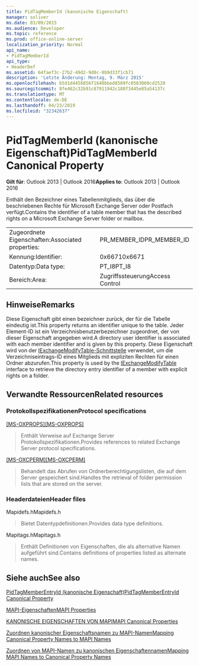 ```yaml
---
title: PidTagMemberId (kanonische Eigenschaft)
manager: soliver
ms.date: 03/09/2015
ms.audience: Developer
ms.topic: reference
ms.prod: office-online-server
localization_priority: Normal
api_name:
- PidTagMemberId
api_type:
- HeaderDef
ms.assetid: 64faef3c-27b2-49d2-9d0c-8b9d33f1cb71
description: 'Letzte Änderung: Montag, 9. März 2015'
ms.openlocfilehash: b5d1d4456856f1640bbed8589fc0583060cd2520
ms.sourcegitcommit: 8fe462c32b91c87911942c188f3445e85a54137c
ms.translationtype: MT
ms.contentlocale: de-DE
ms.lasthandoff: 04/23/2019
ms.locfileid: "32342637"
---
```

# <a name="pidtagmemberid-canonical-property"></a><span data-ttu-id="48c1d-103">PidTagMemberId (kanonische Eigenschaft)</span><span class="sxs-lookup"><span data-stu-id="48c1d-103">PidTagMemberId Canonical Property</span></span>

  
  
<span data-ttu-id="48c1d-104">**Gilt für**: Outlook 2013 | Outlook 2016</span><span class="sxs-lookup"><span data-stu-id="48c1d-104">**Applies to**: Outlook 2013 | Outlook 2016</span></span> 
  
<span data-ttu-id="48c1d-105">Enthält den Bezeichner eines Tabellenmitglieds, das über die beschriebenen Rechte für Microsoft Exchange Server oder Postfach verfügt.</span><span class="sxs-lookup"><span data-stu-id="48c1d-105">Contains the identifier of a table member that has the described rights on a Microsoft Exchange Server folder or mailbox.</span></span>
  
|||
|:-----|:-----|
|<span data-ttu-id="48c1d-106">Zugeordnete Eigenschaften:</span><span class="sxs-lookup"><span data-stu-id="48c1d-106">Associated properties:</span></span>  <br/> |<span data-ttu-id="48c1d-107">PR_MEMBER_ID</span><span class="sxs-lookup"><span data-stu-id="48c1d-107">PR_MEMBER_ID</span></span>  <br/> |
|<span data-ttu-id="48c1d-108">Kennung:</span><span class="sxs-lookup"><span data-stu-id="48c1d-108">Identifier:</span></span>  <br/> |<span data-ttu-id="48c1d-109">0x6671</span><span class="sxs-lookup"><span data-stu-id="48c1d-109">0x6671</span></span>  <br/> |
|<span data-ttu-id="48c1d-110">Datentyp:</span><span class="sxs-lookup"><span data-stu-id="48c1d-110">Data type:</span></span>  <br/> |<span data-ttu-id="48c1d-111">PT_I8</span><span class="sxs-lookup"><span data-stu-id="48c1d-111">PT_I8</span></span>  <br/> |
|<span data-ttu-id="48c1d-112">Bereich:</span><span class="sxs-lookup"><span data-stu-id="48c1d-112">Area:</span></span>  <br/> |<span data-ttu-id="48c1d-113">Zugriffssteuerung</span><span class="sxs-lookup"><span data-stu-id="48c1d-113">Access Control</span></span>  <br/> |
   
## <a name="remarks"></a><span data-ttu-id="48c1d-114">Hinweise</span><span class="sxs-lookup"><span data-stu-id="48c1d-114">Remarks</span></span>

<span data-ttu-id="48c1d-115">Diese Eigenschaft gibt einen bezeichner zurück, der für die Tabelle eindeutig ist.</span><span class="sxs-lookup"><span data-stu-id="48c1d-115">This property returns an identifier unique to the table.</span></span> <span data-ttu-id="48c1d-116">Jeder Element-ID ist ein Verzeichnisbenutzerbezeichner zugeordnet, der von dieser Eigenschaft angegeben wird.</span><span class="sxs-lookup"><span data-stu-id="48c1d-116">A directory user identifier is associated with each member identifier and is given by this property.</span></span> <span data-ttu-id="48c1d-117">Diese Eigenschaft wird von der [IExchangeModifyTable-Schnittstelle](iexchangemodifytableiunknown.md) verwendet, um die Verzeichniseintrags-ID eines Mitglieds mit expliziten Rechten für einen Ordner abzurufen.</span><span class="sxs-lookup"><span data-stu-id="48c1d-117">This property is used by the [IExchangeModifyTable](iexchangemodifytableiunknown.md) interface to retrieve the directory entry identifier of a member with explicit rights on a folder.</span></span> 
  
## <a name="related-resources"></a><span data-ttu-id="48c1d-118">Verwandte Ressourcen</span><span class="sxs-lookup"><span data-stu-id="48c1d-118">Related resources</span></span>

### <a name="protocol-specifications"></a><span data-ttu-id="48c1d-119">Protokollspezifikationen</span><span class="sxs-lookup"><span data-stu-id="48c1d-119">Protocol specifications</span></span>

<span data-ttu-id="48c1d-120">[[MS-OXPROPS]](https://msdn.microsoft.com/library/f6ab1613-aefe-447d-a49c-18217230b148%28Office.15%29.aspx)</span><span class="sxs-lookup"><span data-stu-id="48c1d-120">[[MS-OXPROPS]](https://msdn.microsoft.com/library/f6ab1613-aefe-447d-a49c-18217230b148%28Office.15%29.aspx)</span></span>
  
> <span data-ttu-id="48c1d-121">Enthält Verweise auf Exchange Server Protokollspezifikationen.</span><span class="sxs-lookup"><span data-stu-id="48c1d-121">Provides references to related Exchange Server protocol specifications.</span></span>
    
<span data-ttu-id="48c1d-122">[[MS-OXCPERM]](https://msdn.microsoft.com/library/944ddb65-6249-4c34-a46e-363fcd37195e%28Office.15%29.aspx)</span><span class="sxs-lookup"><span data-stu-id="48c1d-122">[[MS-OXCPERM]](https://msdn.microsoft.com/library/944ddb65-6249-4c34-a46e-363fcd37195e%28Office.15%29.aspx)</span></span>
  
> <span data-ttu-id="48c1d-123">Behandelt das Abrufen von Ordnerberechtigungslisten, die auf dem Server gespeichert sind.</span><span class="sxs-lookup"><span data-stu-id="48c1d-123">Handles the retrieval of folder permission lists that are stored on the server.</span></span>
    
### <a name="header-files"></a><span data-ttu-id="48c1d-124">Headerdateien</span><span class="sxs-lookup"><span data-stu-id="48c1d-124">Header files</span></span>

<span data-ttu-id="48c1d-125">Mapidefs.h</span><span class="sxs-lookup"><span data-stu-id="48c1d-125">Mapidefs.h</span></span>
  
> <span data-ttu-id="48c1d-126">Bietet Datentypdefinitionen.</span><span class="sxs-lookup"><span data-stu-id="48c1d-126">Provides data type definitions.</span></span>
    
<span data-ttu-id="48c1d-127">Mapitags.h</span><span class="sxs-lookup"><span data-stu-id="48c1d-127">Mapitags.h</span></span>
  
> <span data-ttu-id="48c1d-128">Enthält Definitionen von Eigenschaften, die als alternative Namen aufgeführt sind.</span><span class="sxs-lookup"><span data-stu-id="48c1d-128">Contains definitions of properties listed as alternate names.</span></span>
    
## <a name="see-also"></a><span data-ttu-id="48c1d-129">Siehe auch</span><span class="sxs-lookup"><span data-stu-id="48c1d-129">See also</span></span>



[<span data-ttu-id="48c1d-130">PidTagMemberEntryId (kanonische Eigenschaft)</span><span class="sxs-lookup"><span data-stu-id="48c1d-130">PidTagMemberEntryId Canonical Property</span></span>](pidtagmemberentryid-canonical-property.md)


[<span data-ttu-id="48c1d-131">MAPI-Eigenschaften</span><span class="sxs-lookup"><span data-stu-id="48c1d-131">MAPI Properties</span></span>](mapi-properties.md)
  
[<span data-ttu-id="48c1d-132">KANONISCHE EIGENSCHAFTEN VON MAPI</span><span class="sxs-lookup"><span data-stu-id="48c1d-132">MAPI Canonical Properties</span></span>](mapi-canonical-properties.md)
  
[<span data-ttu-id="48c1d-133">Zuordnen kanonischer Eigenschaftsnamen zu MAPI-Namen</span><span class="sxs-lookup"><span data-stu-id="48c1d-133">Mapping Canonical Property Names to MAPI Names</span></span>](mapping-canonical-property-names-to-mapi-names.md)
  
[<span data-ttu-id="48c1d-134">Zuordnen von MAPI-Namen zu kanonischen Eigenschaftennamen</span><span class="sxs-lookup"><span data-stu-id="48c1d-134">Mapping MAPI Names to Canonical Property Names</span></span>](mapping-mapi-names-to-canonical-property-names.md)


